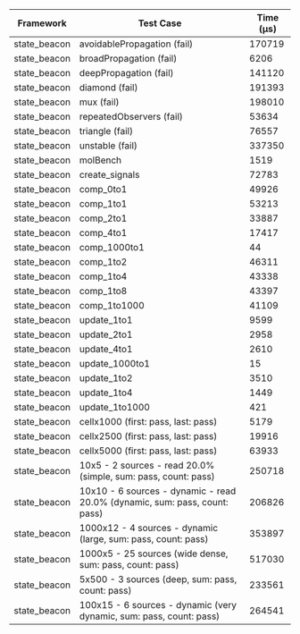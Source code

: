 | Framework | Test Case | Time (μs) |
| --- | --- | --- |
| state_beacon | avoidablePropagation (fail) | 170719 |
| state_beacon | broadPropagation (fail) | 6206 |
| state_beacon | deepPropagation (fail) | 141120 |
| state_beacon | diamond (fail) | 191393 |
| state_beacon | mux (fail) | 198010 |
| state_beacon | repeatedObservers (fail) | 53634 |
| state_beacon | triangle (fail) | 76557 |
| state_beacon | unstable (fail) | 337350 |
| state_beacon | molBench | 1519 |
| state_beacon | create_signals | 72783 |
| state_beacon | comp_0to1 | 49926 |
| state_beacon | comp_1to1 | 53213 |
| state_beacon | comp_2to1 | 33887 |
| state_beacon | comp_4to1 | 17417 |
| state_beacon | comp_1000to1 | 44 |
| state_beacon | comp_1to2 | 46311 |
| state_beacon | comp_1to4 | 43338 |
| state_beacon | comp_1to8 | 43397 |
| state_beacon | comp_1to1000 | 41109 |
| state_beacon | update_1to1 | 9599 |
| state_beacon | update_2to1 | 2958 |
| state_beacon | update_4to1 | 2610 |
| state_beacon | update_1000to1 | 15 |
| state_beacon | update_1to2 | 3510 |
| state_beacon | update_1to4 | 1449 |
| state_beacon | update_1to1000 | 421 |
| state_beacon | cellx1000 (first: pass, last: pass) | 5179 |
| state_beacon | cellx2500 (first: pass, last: pass) | 19916 |
| state_beacon | cellx5000 (first: pass, last: pass) | 63933 |
| state_beacon | 10x5 - 2 sources - read 20.0% (simple, sum: pass, count: pass) | 250718 |
| state_beacon | 10x10 - 6 sources - dynamic - read 20.0% (dynamic, sum: pass, count: pass) | 206826 |
| state_beacon | 1000x12 - 4 sources - dynamic (large, sum: pass, count: pass) | 353897 |
| state_beacon | 1000x5 - 25 sources (wide dense, sum: pass, count: pass) | 517030 |
| state_beacon | 5x500 - 3 sources (deep, sum: pass, count: pass) | 233561 |
| state_beacon | 100x15 - 6 sources - dynamic (very dynamic, sum: pass, count: pass) | 264541 |
